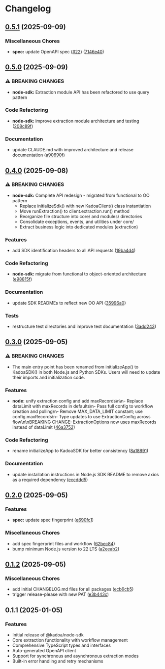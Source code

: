 # Changelog

## [0.5.1](https://github.com/kadoa-org/kadoa-sdks/compare/node-sdk-v0.5.0...node-sdk-v0.5.1) (2025-09-09)


### Miscellaneous Chores

* **spec:** update OpenAPI spec ([#22](https://github.com/kadoa-org/kadoa-sdks/issues/22)) ([7146e40](https://github.com/kadoa-org/kadoa-sdks/commit/7146e40b8c6f4cb9055d09593f56db4c2533ca5b))

## [0.5.0](https://github.com/kadoa-org/kadoa-sdks/compare/node-sdk-v0.4.0...node-sdk-v0.5.0) (2025-09-09)


### ⚠ BREAKING CHANGES

* **node-sdk:** Extraction module API has been refactored to use query pattern

### Code Refactoring

* **node-sdk:** improve extraction module architecture and testing ([208c89f](https://github.com/kadoa-org/kadoa-sdks/commit/208c89f19b34e3e9a33464ec9811c6874f7d08d9))


### Documentation

* update CLAUDE.md with improved architecture and release documentation ([a90690f](https://github.com/kadoa-org/kadoa-sdks/commit/a90690f9247110757fea5e35ef07c57c521ca6dc))

## [0.4.0](https://github.com/kadoa-org/kadoa-sdks/compare/node-sdk-v0.3.0...node-sdk-v0.4.0) (2025-09-08)


### ⚠ BREAKING CHANGES

* **node-sdk:** Complete API redesign - migrated from functional to OO pattern
    - Replace initializeSdk() with new KadoaClient() class instantiation
    - Move runExtraction() to client.extraction.run() method
    - Reorganize file structure into core/ and modules/ directories
    - Consolidate exceptions, events, and utilities under core/
    - Extract business logic into dedicated modules (extraction)

### Features

* add SDK identification headers to all API requests ([19ba4d4](https://github.com/kadoa-org/kadoa-sdks/commit/19ba4d4b42e76b70bc3d1f37a5fc677a59458132))


### Code Refactoring

* **node-sdk:** migrate from functional to object-oriented architecture ([e98815f](https://github.com/kadoa-org/kadoa-sdks/commit/e98815f03bf7b8dd41c99e36cf9614ed856a014c))


### Documentation

* update SDK READMEs to reflect new OO API ([35996a0](https://github.com/kadoa-org/kadoa-sdks/commit/35996a07e903d0486480f6e305d4714beeb4ae07))


### Tests

* restructure test directories and improve test documentation ([3add243](https://github.com/kadoa-org/kadoa-sdks/commit/3add24317e1ed55049a88a998986a0144e30ce12))

## [0.3.0](https://github.com/kadoa-org/kadoa-sdks/compare/node-sdk-v0.2.0...node-sdk-v0.3.0) (2025-09-05)


### ⚠ BREAKING CHANGES

* The main entry point has been renamed from initializeApp() to KadoaSDK() in both Node.js and Python SDKs. Users will need to update their imports and initialization code.

### Features

* **node:** unify extraction config and add maxRecords\n\n- Replace dataLimit with maxRecords in defaults\n- Pass full config to workflow creation and polling\n- Remove MAX_DATA_LIMIT constant; use config.maxRecords\n- Type updates to use ExtractionConfig across flow\n\nBREAKING CHANGE: ExtractionOptions now uses maxRecords instead of dataLimit ([46a3752](https://github.com/kadoa-org/kadoa-sdks/commit/46a37528cb28149346341e80f232faebf148dc65))


### Code Refactoring

* rename initializeApp to KadoaSDK for better consistency ([8a18891](https://github.com/kadoa-org/kadoa-sdks/commit/8a18891ff0f7d23c7f453e935028820e2cfe460e))


### Documentation

* update installation instructions in Node.js SDK README to remove axios as a required dependency ([eccddd5](https://github.com/kadoa-org/kadoa-sdks/commit/eccddd55b6ac91c87bd39760419880c9cf0ed58e))

## [0.2.0](https://github.com/kadoa-org/kadoa-sdks/compare/node-sdk-v0.1.2...node-sdk-v0.2.0) (2025-09-05)


### Features

* **spec:** update spec fingerprint ([e690fc1](https://github.com/kadoa-org/kadoa-sdks/commit/e690fc100a62612d540868ddcddf3872b4593833))


### Miscellaneous Chores

* add spec fingerprint files and workflow ([62bec84](https://github.com/kadoa-org/kadoa-sdks/commit/62bec8467582ac1110712a9be80dcdf2540587e8))
* bump minimum Node.js version to 22 LTS ([a2eeab2](https://github.com/kadoa-org/kadoa-sdks/commit/a2eeab28d3783da17da432deb87abcdac743b092))

## [0.1.2](https://github.com/kadoa-org/kadoa-sdks/compare/node-sdk-v0.1.1...node-sdk-v0.1.2) (2025-09-05)


### Miscellaneous Chores

* add initial CHANGELOG.md files for all packages ([ecb9cb5](https://github.com/kadoa-org/kadoa-sdks/commit/ecb9cb50fe58d5fc0f7b6df17b165a7f30941ab3))
* trigger release-please with new PAT ([e3b443c](https://github.com/kadoa-org/kadoa-sdks/commit/e3b443c9eaee6687ef4de03bf312a49ffa612ace))

## 0.1.1 (2025-01-05)

### Features

* Initial release of @kadoa/node-sdk
* Core extraction functionality with workflow management
* Comprehensive TypeScript types and interfaces
* Auto-generated OpenAPI client
* Support for synchronous and asynchronous extraction modes
* Built-in error handling and retry mechanisms
